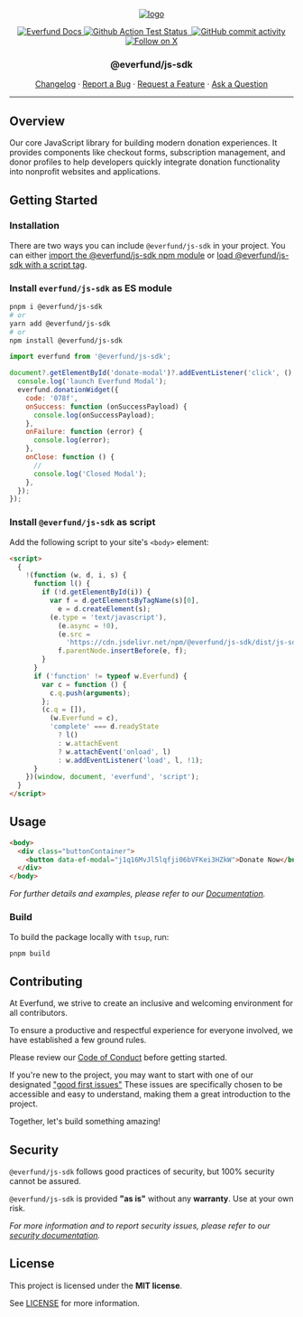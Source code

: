 <p align="center">
  <a href="https://www.everfund.com">
    <picture>
      <source media="(prefers-color-scheme: dark)" srcset="https://ik.imagekit.io/everfund/everfund-dark?tr=w-350">
      <img alt="logo" src="https://ik.imagekit.io/everfund/everfund-light?tr=w-350">
    </picture>
  </a>
</p>

<p align="center">
  <a href="https://docs.everfund.com">
    <img alt="Everfund Docs" src="https://img.shields.io/badge/everfund-docs-blue.svg?&l&style=for-the-badge" />
  </a>
  <a href="https://github.com/everfund/everfund/actions">
    <img alt="Github Action Test Status"src="https://img.shields.io/github/actions/workflow/status/everfund/everfund/tests.yml?style=for-the-badge&logo=github">
  </a>
  <a href="https://bundlephobia.com/package/@everfund/js-sdk">
    <img alt="" src="https://img.shields.io/bundlephobia/min/%40everfund%2Fjs-sdk?style=for-the-badge&color=green">
  </a>
  <a href="https://github.com/everfund/everfund/actions">
    <img alt="GitHub commit activity" src="https://img.shields.io/github/stars/everfund/everfund?style=for-the-badge&color=orange&logo=github">
  </a>
  <a href="https://x.com/everfund">
    <img alt="Follow on X" src="https://img.shields.io/badge/follow-__everfund-blue?style=for-the-badge&logo=twitter">
  </a>
</p>

<h3 align="center">@everfund/js-sdk</h3>

<div align="center">

[Changelog](https://github.com/everfund/everfund/blob/main/everfund/everfund/CHANGELOG.md)
·
[Report a Bug](https://github.com/everfund/everfund/issues/new?assignees=&labels=bug&template=bug_report.md&title=Bug%3A+)
·
[Request a Feature](https://github.com/everfund/everfund/issues/new?assignees=&labels=enhancement&template=feature_request.md&title=Feature%3A+)
·
[Ask a Question](https://github.com/everfund/everfund/issues/new?assignees=&labels=question&template=ask_a_question.md&title=Support%3A+)

</div>

---

## Overview

Our core JavaScript library for building modern donation experiences. It provides components like checkout forms, subscription management, and donor profiles to help developers quickly integrate donation functionality into nonprofit websites and applications.

## Getting Started

### Installation

There are two ways you can include `@everfund/js-sdk` in your project. You can either [import the @everfund/js-sdk npm module](#install-everfund/js-sdk-as-es-module) or [load @everfund/js-sdk with a script tag](#Install-@everfund/js-sdk--as-script).

### Install `everfund/js-sdk` as ES module

```sh
pnpm i @everfund/js-sdk
# or
yarn add @everfund/js-sdk
# or
npm install @everfund/js-sdk
```

```js
import everfund from '@everfund/js-sdk';

document?.getElementById('donate-modal')?.addEventListener('click', () => {
  console.log('launch Everfund Modal');
  everfund.donationWidget({
    code: '078f',
    onSuccess: function (onSuccessPayload) {
      console.log(onSuccessPayload);
    },
    onFailure: function (error) {
      console.log(error);
    },
    onClose: function () {
      //
      console.log('Closed Modal');
    },
  });
});
```

### Install `@everfund/js-sdk` as script

Add the following script to your site's `<body>` element:

```html
<script>
  {
    !(function (w, d, i, s) {
      function l() {
        if (!d.getElementById(i)) {
          var f = d.getElementsByTagName(s)[0],
            e = d.createElement(s);
          (e.type = 'text/javascript'),
            (e.async = !0),
            (e.src =
              'https://cdn.jsdelivr.net/npm/@everfund/js-sdk/dist/js-sdk.global.js'),
            f.parentNode.insertBefore(e, f);
        }
      }
      if ('function' != typeof w.Everfund) {
        var c = function () {
          c.q.push(arguments);
        };
        (c.q = []),
          (w.Everfund = c),
          'complete' === d.readyState
            ? l()
            : w.attachEvent
            ? w.attachEvent('onload', l)
            : w.addEventListener('load', l, !1);
      }
    })(window, document, 'everfund', 'script');
  }
</script>
```

## Usage

```html
<body>
  <div class="buttonContainer">
    <button data-ef-modal="j1q16MvJl5lqfji06bVFKei3HZkW">Donate Now</button>
  </div>
</body>
```

_For further details and examples, please refer to our [Documentation](https://docs.everfund.com)._

### Build

To build the package locally with `tsup`, run:

```sh
pnpm build
```

## Contributing

At Everfund, we strive to create an inclusive and welcoming environment for all contributors.

To ensure a productive and respectful experience for everyone involved, we have established a few ground rules.

Please review our [Code of Conduct](https://github.com/everfund/everfund/blob/CODE_OF_CONDUCT.md) before getting started.

If you're new to the project, you may want to start with one of our designated ["good first issues"](https://github.com/everfund/everfund/issues?q=is%3Aissue+is%3Aopen+label%3A%22Good+First+Issue%22) These issues are specifically chosen to be accessible and easy to understand, making them a great introduction to the project.

Together, let's build something amazing!

## Security

`@everfund/js-sdk` follows good practices of security, but 100% security cannot be assured.

`@everfund/js-sdk` is provided **"as is"** without any **warranty**. Use at your own risk.

_For more information and to report security issues, please refer to our [security documentation](https://github.com/everfund/everfund/blob/main/SECURITY.md)._

## License

This project is licensed under the **MIT license**.

See [LICENSE](https://github.com/everfund/everfund/blob/main/LICENCE.md) for more information.
